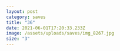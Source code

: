 ```yaml
---
layout: post
category: saves
title: "36"
date: 2021-06-01T17:20:33.233Z
image: /assets/uploads/saves/img_8267.jpg
size: "3"
---
```

